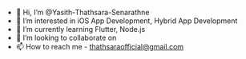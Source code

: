 - 👋 Hi, I’m @Yasith-Thathsara-Senarathne
- 👀 I’m interested in iOS App Development, Hybrid App Development
- 🌱 I’m currently learning Flutter, Node.js
- 💞️ I’m looking to collaborate on 
- 📫 How to reach me - thathsaraofficial@gmail.com

<!---
Yasith-Thathsara-Senarathne/Yasith-Thathsara-Senarathne is a ✨ special ✨ repository because its `README.md` (this file) appears on your GitHub profile.
You can click the Preview link to take a look at your changes.
--->

